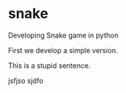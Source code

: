 # snake
Developing Snake game in python

First we develop a simple version.

This is a stupid sentence.

jsfjso
sjdfo